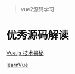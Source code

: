 > vue2源码学习

# 优秀源码解读
[Vue.js 技术揭秘](https://ustbhuangyi.github.io/vue-analysis/)

[learnVue](https://github.com/earWind/learnVue)